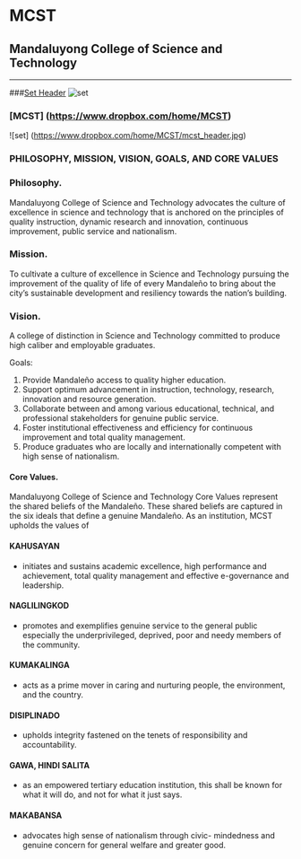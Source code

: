 # MCST
## Mandaluyong College of Science and Technology

---
###[Set Header](https://www.dropbox.com/home/MCST?preview=mcst_header.jpg)
![set](https://www.dropbox.com/home/MCST?preview=mcst_header.jpg)

### [MCST] (https://www.dropbox.com/home/MCST)
![set] (https://www.dropbox.com/home/MCST/mcst_header.jpg)

### PHILOSOPHY, MISSION, VISION, GOALS, AND CORE VALUES

### Philosophy. 

Mandaluyong College of Science and Technology
advocates the culture of excellence in science and technology that is
anchored on the principles of quality instruction, dynamic research and
innovation, continuous improvement, public service and nationalism.


### Mission. 

To cultivate a culture of excellence in Science and Technology
pursuing the improvement of the quality of life of every Mandaleño to
bring about the city’s sustainable development and resiliency towards the
nation’s building.

### Vision. 

A college of distinction in Science and Technology committed to
produce high caliber and employable graduates.

Goals:
1. Provide Mandaleño access to quality higher education.
2. Support optimum advancement in instruction, technology,
research, innovation and resource generation.
3. Collaborate between and among various educational,
technical, and professional stakeholders for genuine public
service.
4. Foster institutional effectiveness and efficiency for
continuous improvement and total quality management.
5. Produce graduates who are locally and internationally
competent with high sense of nationalism.

#### Core Values. 

Mandaluyong College of Science and Technology Core
Values represent the shared beliefs of the Mandaleño. These shared
beliefs are captured in the six ideals that define a genuine Mandaleño.
As an institution, MCST upholds the values of

#### KAHUSAYAN
- initiates and sustains academic excellence, high
performance and achievement, total quality management and effective
e-governance and leadership.

#### NAGLILINGKOD
- promotes and exemplifies genuine service to the
general public especially the underprivileged, deprived, poor and needy
members of the community.

#### KUMAKALINGA 
- acts as a prime mover in caring and nurturing people,
the environment, and the country.

#### DISIPLINADO
- upholds integrity fastened on the tenets of responsibility and
accountability.

#### GAWA, HINDI SALITA
- as an empowered tertiary education institution, this
shall be known for what it will do, and not for what it just says.

#### MAKABANSA
- advocates high sense of nationalism through civic-
mindedness and genuine concern for general welfare and greater good.
